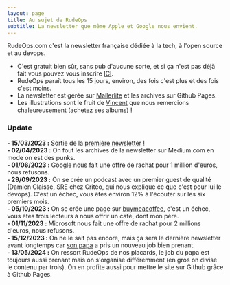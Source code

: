```yaml
---
layout: page
title: Au sujet de RudeOps
subtitle: La newsletter que même Apple et Google nous envient.
---
```


RudeOps.com c'est la newsletter française dédiée à la tech, à l'open source et au devops.

- C'est gratuit bien sûr, sans pub d'aucune sorte, et si ça n'est pas déjà fait vous pouvez vous inscrire [ICI](https://rudeops.com). 
- RudeOps paraît tous les 15 jours, environ, des fois c'est plus et des fois c'est moins.
- La newsletter est gérée sur [Mailerlite](https://www.mailerlite.com/) et les archives sur Github Pages.
- Les illustrations sont le fruit de [Vincent](https://www.bedetheque.com/auteur-11701-BD-Vincent.html) que nous remercions chaleureusement (achetez ses albums) !  

### Update

**- 15/03/2023 :** Sortie de la [première newsletter](https://www.rudeops.com/2023-03-15-rudeops/) !  
**- 02/04/2023 :** On fout les archives de la newsletter sur Medium.com en mode on est des punks.  
**- 01/06/2023 :** Google nous fait une offre de rachat pour 1 million d'euros, nous refusons.  
**- 29/09/2023 :** On se crée un podcast avec un premier guest de qualité (Damien Claisse, SRE chez Critéo, qui nous explique ce que c'est pour lui le devops). C'est un échec, vous êtes environ 12% à l'écouter sur les six premiers mois.  
**- 05/10/2023 :** On se crée une page sur [buymeacoffee](https://buymeacoffee.com/rudeops), c'est un échec, vous êtes trois lecteurs à nous offrir un café, dont mon père.  
**- 01/11/2023 :** Microsoft nous fait une offre de rachat pour 2 millions d'euros, nous refusons.  
**- 15/12/2023 :** On ne le sait pas encore, mais ça sera le dernière newsletter avant longtemps car [son papa](https://www.linkedin.com/in/cyrilbeaufrere/) a pris un nouveau job bien prenant.  
**- 13/05/2024 :** On ressort RudeOps de nos placards, le job du papa est toujours aussi prenant mais on s'organise différemment (en gros on divise le contenu par trois). On en profite aussi pour mettre le site sur Github grâce à Github Pages.  